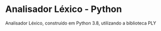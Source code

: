 # Analisador Léxico - Python
Analisador Léxico, construído em Python 3.8, utilizando a biblioteca PLY
